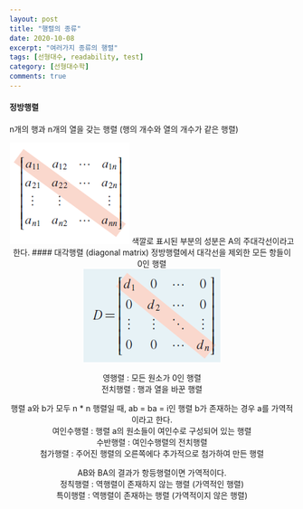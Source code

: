 ```yaml
---
layout: post
title: "행렬의 종류"
date: 2020-10-08
excerpt: "여러가지 종류의 행렬"
tags: [선형대수, readability, test]
category: [선형대수학]
comments: true
---
```

#### 정방행렬
n개의 행과 n개의 열을 갖는 행렬 (행의 개수와 열의 개수가 같은 행렬)  
<div align = center>
    <img src = "https://github.com/kang9366/kang9366.github.io/blob/master/_posts/%EC%84%A0%ED%98%95%EB%8C%80%EC%88%98%ED%95%99/image/%EC%A0%95%EB%B0%A9%ED%96%89%EB%A0%AC.png?raw=true"
</div>
색깔로 표시된 부분의 성분은 A의 주대각선이라고 한다.
#### 대각행렬 (diagonal matrix)
정방행렬에서 대각선을 제외한 모든 항들이 0인 행렬  
<div align = center>
    <img src = "https://github.com/kang9366/kang9366.github.io/blob/master/_posts/%EC%84%A0%ED%98%95%EB%8C%80%EC%88%98%ED%95%99/image/%EB%8C%80%EA%B0%81%ED%96%89%EB%A0%AC.png?         raw=true">
</div>

 

영행렬 : 모든 원소가 0인 행렬</br>
전치행렬 : 행과 열을 바꾼 행렬</br>

행렬 a와 b가 모두 n * n 행렬일 때, ab = ba = i인 행렬  b가 존재하는 경우 a를 가역적이라고 한다.</br>
여인수행렬 : 행렬 a의 원소들이 여인수로 구성되어 있는 행렬</br>
수반행렬 : 여인수행렬의 전치행렬</br>
첨가행렬 : 주어진 행렬의 오른쪽에다 추가적으로 첨가하여 만든 행렬</br>

AB와 BA의 결과가 항등행렬이면 가역적이다.</br>
정칙행렬 : 역행렬이 존재하지 않는 행렬 (가역적인 행렬)</br>
특이행렬 : 역행렬이 존재하는 행렬 (가역적이지 않은 행렬)</br>
